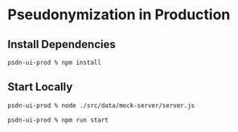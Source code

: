 # Pseudonymization in Production

## Install Dependencies
```
psdn-ui-prod % npm install 
```

## Start Locally

```bash
psdn-ui-prod % node ./src/data/mock-server/server.js
```

```bash
psdn-ui-prod % npm run start  
```


